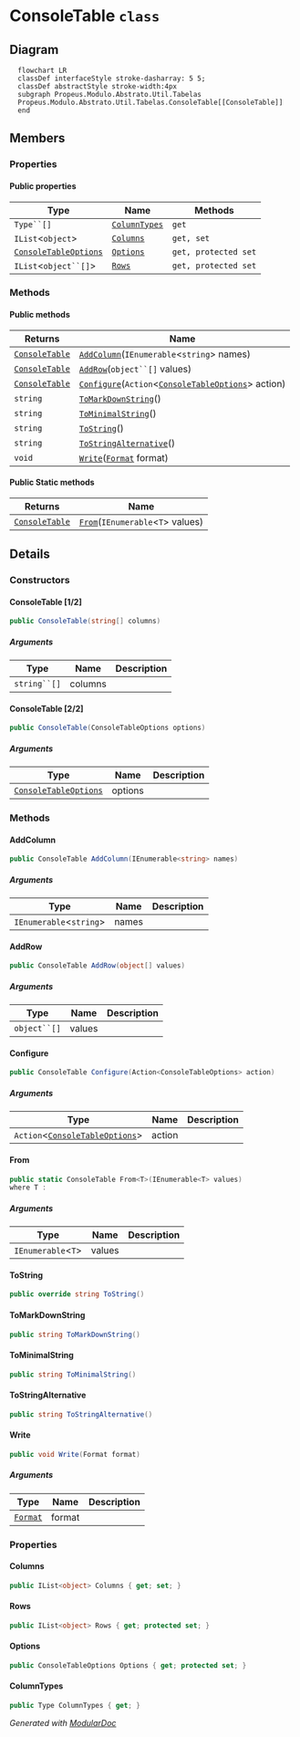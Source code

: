 # ConsoleTable `class`

## Diagram
```mermaid
  flowchart LR
  classDef interfaceStyle stroke-dasharray: 5 5;
  classDef abstractStyle stroke-width:4px
  subgraph Propeus.Modulo.Abstrato.Util.Tabelas
  Propeus.Modulo.Abstrato.Util.Tabelas.ConsoleTable[[ConsoleTable]]
  end
```

## Members
### Properties
#### Public  properties
| Type | Name | Methods |
| --- | --- | --- |
| `Type``[]` | [`ColumnTypes`](#columntypes) | `get` |
| `IList`&lt;`object`&gt; | [`Columns`](#columns) | `get, set` |
| [`ConsoleTableOptions`](./propeusmoduloabstratoutiltabelas-ConsoleTableOptions) | [`Options`](#options) | `get, protected set` |
| `IList`&lt;`object``[]`&gt; | [`Rows`](#rows) | `get, protected set` |

### Methods
#### Public  methods
| Returns | Name |
| --- | --- |
| [`ConsoleTable`](propeusmoduloabstratoutiltabelas-ConsoleTable) | [`AddColumn`](#addcolumn)(`IEnumerable`&lt;`string`&gt; names) |
| [`ConsoleTable`](propeusmoduloabstratoutiltabelas-ConsoleTable) | [`AddRow`](#addrow)(`object``[]` values) |
| [`ConsoleTable`](propeusmoduloabstratoutiltabelas-ConsoleTable) | [`Configure`](#configure)(`Action`&lt;[`ConsoleTableOptions`](./propeusmoduloabstratoutiltabelas-ConsoleTableOptions)&gt; action) |
| `string` | [`ToMarkDownString`](#tomarkdownstring)() |
| `string` | [`ToMinimalString`](#tominimalstring)() |
| `string` | [`ToString`](#tostring)() |
| `string` | [`ToStringAlternative`](#tostringalternative)() |
| `void` | [`Write`](#write)([`Format`](./propeusmoduloabstratoutiltabelas-Format) format) |

#### Public Static methods
| Returns | Name |
| --- | --- |
| [`ConsoleTable`](propeusmoduloabstratoutiltabelas-ConsoleTable) | [`From`](#from)(`IEnumerable`&lt;`T`&gt; values) |

## Details
### Constructors
#### ConsoleTable [1/2]
```csharp
public ConsoleTable(string[] columns)
```
##### Arguments
| Type | Name | Description |
| --- | --- | --- |
| `string``[]` | columns |   |

#### ConsoleTable [2/2]
```csharp
public ConsoleTable(ConsoleTableOptions options)
```
##### Arguments
| Type | Name | Description |
| --- | --- | --- |
| [`ConsoleTableOptions`](./propeusmoduloabstratoutiltabelas-ConsoleTableOptions) | options |   |

### Methods
#### AddColumn
```csharp
public ConsoleTable AddColumn(IEnumerable<string> names)
```
##### Arguments
| Type | Name | Description |
| --- | --- | --- |
| `IEnumerable`&lt;`string`&gt; | names |   |

#### AddRow
```csharp
public ConsoleTable AddRow(object[] values)
```
##### Arguments
| Type | Name | Description |
| --- | --- | --- |
| `object``[]` | values |   |

#### Configure
```csharp
public ConsoleTable Configure(Action<ConsoleTableOptions> action)
```
##### Arguments
| Type | Name | Description |
| --- | --- | --- |
| `Action`&lt;[`ConsoleTableOptions`](./propeusmoduloabstratoutiltabelas-ConsoleTableOptions)&gt; | action |   |

#### From
```csharp
public static ConsoleTable From<T>(IEnumerable<T> values)
where T : 
```
##### Arguments
| Type | Name | Description |
| --- | --- | --- |
| `IEnumerable`&lt;`T`&gt; | values |   |

#### ToString
```csharp
public override string ToString()
```

#### ToMarkDownString
```csharp
public string ToMarkDownString()
```

#### ToMinimalString
```csharp
public string ToMinimalString()
```

#### ToStringAlternative
```csharp
public string ToStringAlternative()
```

#### Write
```csharp
public void Write(Format format)
```
##### Arguments
| Type | Name | Description |
| --- | --- | --- |
| [`Format`](./propeusmoduloabstratoutiltabelas-Format) | format |   |

### Properties
#### Columns
```csharp
public IList<object> Columns { get; set; }
```

#### Rows
```csharp
public IList<object> Rows { get; protected set; }
```

#### Options
```csharp
public ConsoleTableOptions Options { get; protected set; }
```

#### ColumnTypes
```csharp
public Type ColumnTypes { get; }
```

*Generated with* [*ModularDoc*](https://github.com/hailstorm75/ModularDoc)
